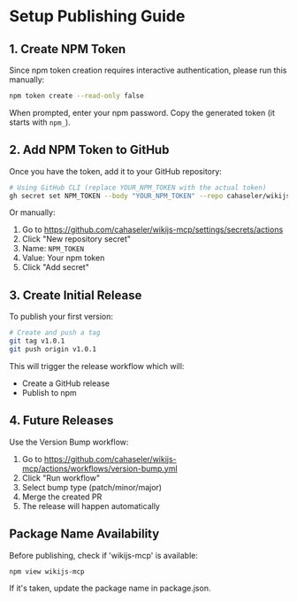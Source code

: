 # Setup Publishing Guide

## 1. Create NPM Token

Since npm token creation requires interactive authentication, please run this manually:

```bash
npm token create --read-only false
```

When prompted, enter your npm password. Copy the generated token (it starts with `npm_`).

## 2. Add NPM Token to GitHub

Once you have the token, add it to your GitHub repository:

```bash
# Using GitHub CLI (replace YOUR_NPM_TOKEN with the actual token)
gh secret set NPM_TOKEN --body "YOUR_NPM_TOKEN" --repo cahaseler/wikijs-mcp
```

Or manually:
1. Go to https://github.com/cahaseler/wikijs-mcp/settings/secrets/actions
2. Click "New repository secret"
3. Name: `NPM_TOKEN`
4. Value: Your npm token
5. Click "Add secret"

## 3. Create Initial Release

To publish your first version:

```bash
# Create and push a tag
git tag v1.0.1
git push origin v1.0.1
```

This will trigger the release workflow which will:
- Create a GitHub release
- Publish to npm

## 4. Future Releases

Use the Version Bump workflow:
1. Go to https://github.com/cahaseler/wikijs-mcp/actions/workflows/version-bump.yml
2. Click "Run workflow"
3. Select bump type (patch/minor/major)
4. Merge the created PR
5. The release will happen automatically

## Package Name Availability

Before publishing, check if 'wikijs-mcp' is available:
```bash
npm view wikijs-mcp
```

If it's taken, update the package name in package.json.